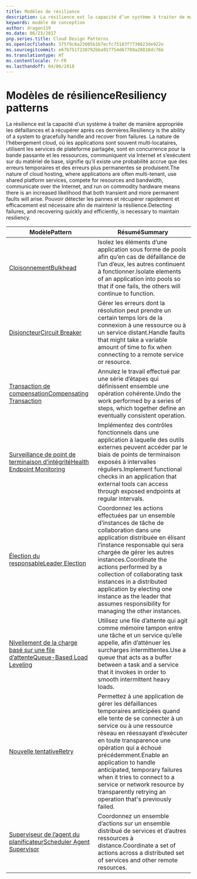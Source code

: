 ```yaml
---
title: Modèles de résilience
description: La résilience est la capacité d’un système à traiter de manière appropriée les défaillances et à récupérer après ces dernières. La nature de l’hébergement cloud, où les applications sont souvent multi-locataires, utilisent les services de plateforme partagée, sont en concurrence pour la bande passante et les ressources, communiquent via Internet et s’exécutent sur du matériel de base, signifie qu’il existe une probabilité accrue que des erreurs temporaires et des erreurs plus permanentes se produisent. Pouvoir détecter les pannes et récupérer rapidement et efficacement est nécessaire afin de maintenir la résilience.
keywords: modèle de conception
author: dragon119
ms.date: 06/23/2017
pnp.series.title: Cloud Design Patterns
ms.openlocfilehash: 5f5f9c6a23005b1b7ecfc75183f7730823de922e
ms.sourcegitcommit: e67b751f230792bba917754d67789a20810dc76b
ms.translationtype: HT
ms.contentlocale: fr-FR
ms.lasthandoff: 04/06/2018
---
```

# <a name="resiliency-patterns"></a><span data-ttu-id="474a1-106">Modèles de résilience</span><span class="sxs-lookup"><span data-stu-id="474a1-106">Resiliency patterns</span></span>

<span data-ttu-id="474a1-107">La résilience est la capacité d’un système à traiter de manière appropriée les défaillances et à récupérer après ces dernières.</span><span class="sxs-lookup"><span data-stu-id="474a1-107">Resiliency is the ability of a system to gracefully handle and recover from failures.</span></span> <span data-ttu-id="474a1-108">La nature de l’hébergement cloud, où les applications sont souvent multi-locataires, utilisent les services de plateforme partagée, sont en concurrence pour la bande passante et les ressources, communiquent via Internet et s’exécutent sur du matériel de base, signifie qu’il existe une probabilité accrue que des erreurs temporaires et des erreurs plus permanentes se produisent.</span><span class="sxs-lookup"><span data-stu-id="474a1-108">The nature of cloud hosting, where applications are often multi-tenant, use shared platform services, compete for resources and bandwidth, communicate over the Internet, and run on commodity hardware means there is an increased likelihood that both transient and more permanent faults will arise.</span></span> <span data-ttu-id="474a1-109">Pouvoir détecter les pannes et récupérer rapidement et efficacement est nécessaire afin de maintenir la résilience.</span><span class="sxs-lookup"><span data-stu-id="474a1-109">Detecting failures, and recovering quickly and efficiently, is necessary to maintain resiliency.</span></span>


|                            <span data-ttu-id="474a1-110">Modèle</span><span class="sxs-lookup"><span data-stu-id="474a1-110">Pattern</span></span>                             |                                                                                                      <span data-ttu-id="474a1-111">Résumé</span><span class="sxs-lookup"><span data-stu-id="474a1-111">Summary</span></span>                                                                                                       |
|----------------------------------------------------------------|--------------------------------------------------------------------------------------------------------------------------------------------------------------------------------------------------------------------|
|                   [<span data-ttu-id="474a1-112">Cloisonnement</span><span class="sxs-lookup"><span data-stu-id="474a1-112">Bulkhead</span></span>](../bulkhead.md)                   |                                                     <span data-ttu-id="474a1-113">Isolez les éléments d’une application sous forme de pools afin qu’en cas de défaillance de l’un d’eux, les autres continuent à fonctionner.</span><span class="sxs-lookup"><span data-stu-id="474a1-113">Isolate elements of an application into pools so that if one fails, the others will continue to function.</span></span>                                                      |
|            [<span data-ttu-id="474a1-114">Disjoncteur</span><span class="sxs-lookup"><span data-stu-id="474a1-114">Circuit Breaker</span></span>](../circuit-breaker.md)            |                                                  <span data-ttu-id="474a1-115">Gérer les erreurs dont la résolution peut prendre un certain temps lors de la connexion à une ressource ou à un service distant.</span><span class="sxs-lookup"><span data-stu-id="474a1-115">Handle faults that might take a variable amount of time to fix when connecting to a remote service or resource.</span></span>                                                   |
|   [<span data-ttu-id="474a1-116">Transaction de compensation</span><span class="sxs-lookup"><span data-stu-id="474a1-116">Compensating Transaction</span></span>](../compensating-transaction.md)   |                                                      <span data-ttu-id="474a1-117">Annulez le travail effectué par une série d’étapes qui définissent ensemble une opération cohérente.</span><span class="sxs-lookup"><span data-stu-id="474a1-117">Undo the work performed by a series of steps, which together define an eventually consistent operation.</span></span>                                                       |
| [<span data-ttu-id="474a1-118">Surveillance de point de terminaison d’intégrité</span><span class="sxs-lookup"><span data-stu-id="474a1-118">Health Endpoint Monitoring</span></span>](../health-endpoint-monitoring.md) |                                            <span data-ttu-id="474a1-119">Implémentez des contrôles fonctionnels dans une application à laquelle des outils externes peuvent accéder par le biais de points de terminaison exposés à intervalles réguliers.</span><span class="sxs-lookup"><span data-stu-id="474a1-119">Implement functional checks in an application that external tools can access through exposed endpoints at regular intervals.</span></span>                                            |
|            [<span data-ttu-id="474a1-120">Élection du responsable</span><span class="sxs-lookup"><span data-stu-id="474a1-120">Leader Election</span></span>](../leader-election.md)            | <span data-ttu-id="474a1-121">Coordonnez les actions effectuées par un ensemble d’instances de tâche de collaboration dans une application distribuée en élisant l’instance responsable qui sera chargée de gérer les autres instances.</span><span class="sxs-lookup"><span data-stu-id="474a1-121">Coordinate the actions performed by a collection of collaborating task instances in a distributed application by electing one instance as the leader that assumes responsibility for managing the other instances.</span></span> |
|  [<span data-ttu-id="474a1-122">Nivellement de la charge basé sur une file d’attente</span><span class="sxs-lookup"><span data-stu-id="474a1-122">Queue-Based Load Leveling</span></span>](../queue-based-load-leveling.md)  |                                            <span data-ttu-id="474a1-123">Utilisez une file d’attente qui agit comme mémoire tampon entre une tâche et un service qu’elle appelle, afin d’atténuer les surcharges intermittentes.</span><span class="sxs-lookup"><span data-stu-id="474a1-123">Use a queue that acts as a buffer between a task and a service that it invokes in order to smooth intermittent heavy loads.</span></span>                                             |
|                      [<span data-ttu-id="474a1-124">Nouvelle tentative</span><span class="sxs-lookup"><span data-stu-id="474a1-124">Retry</span></span>](../retry.md)                      |             <span data-ttu-id="474a1-125">Permettez à une application de gérer les défaillances temporaires anticipées quand elle tente de se connecter à un service ou à une ressource réseau en réessayant d’exécuter en toute transparence une opération qui a échoué précédemment.</span><span class="sxs-lookup"><span data-stu-id="474a1-125">Enable an application to handle anticipated, temporary failures when it tries to connect to a service or network resource by transparently retrying an operation that's previously failed.</span></span>             |
| [<span data-ttu-id="474a1-126">Superviseur de l’agent du planificateur</span><span class="sxs-lookup"><span data-stu-id="474a1-126">Scheduler Agent Supervisor</span></span>](../scheduler-agent-supervisor.md) |                                                            <span data-ttu-id="474a1-127">Coordonnez un ensemble d’actions sur un ensemble distribué de services et d’autres ressources à distance.</span><span class="sxs-lookup"><span data-stu-id="474a1-127">Coordinate a set of actions across a distributed set of services and other remote resources.</span></span>                                                            |

